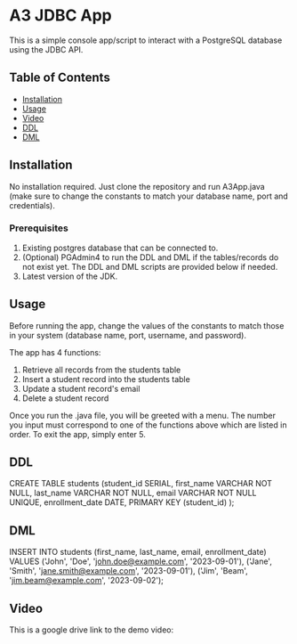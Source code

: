 # A3 JDBC App

This is a simple console app/script to interact with a PostgreSQL database using the JDBC API.

## Table of Contents

- [Installation](#installation)
- [Usage](#usage)
- [Video](#video)
- [DDL](#ddl)
- [DML](#dml)

## Installation

No installation required. Just clone the repository and run A3App.java (make sure to change the constants to match your database name, port and credentials).

### Prerequisites

1. Existing postgres database that can be connected to.
2. (Optional) PGAdmin4 to run the DDL and DML if the tables/records do not exist yet. The DDL and DML scripts are provided below if needed.
3. Latest version of the JDK.

## Usage

Before running the app, change the values of the constants to match those in your system (database name, port, username, and password).

The app has 4 functions:

1. Retrieve all records from the students table
2. Insert a student record into the students table
3. Update a student record's email
4. Delete a student record

Once you run the .java file, you will be greeted with a menu. The number you input must correspond to one of the functions above which are listed in order.
To exit the app, simply enter 5.

## DDL

CREATE TABLE students
	(student_id			SERIAL,
	 first_name			VARCHAR NOT NULL,
	 last_name			VARCHAR NOT NULL,
	 email				VARCHAR NOT NULL UNIQUE,
	 enrollment_date	DATE,
	 PRIMARY KEY (student_id)
	 );

## DML

INSERT INTO students (first_name, last_name, email, enrollment_date) VALUES
('John', 'Doe', 'john.doe@example.com', '2023-09-01'),
('Jane', 'Smith', 'jane.smith@example.com', '2023-09-01'),
('Jim', 'Beam', 'jim.beam@example.com', '2023-09-02');

## Video

This is a google drive link to the demo video: 